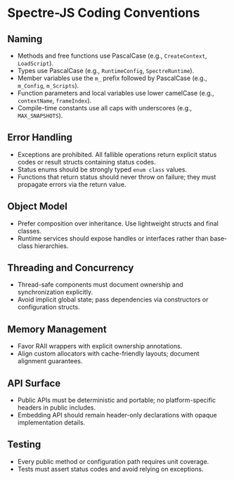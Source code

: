 ﻿# Spectre-JS Coding Conventions

## Naming

- Methods and free functions use PascalCase (e.g., `CreateContext`, `LoadScript`).
- Types use PascalCase (e.g., `RuntimeConfig`, `SpectreRuntime`).
- Member variables use the `m_` prefix followed by PascalCase (e.g., `m_Config`, `m_Scripts`).
- Function parameters and local variables use lower camelCase (e.g., `contextName`, `frameIndex`).
- Compile-time constants use all caps with underscores (e.g., `MAX_SNAPSHOTS`).

## Error Handling

- Exceptions are prohibited. All fallible operations return explicit status codes or result structs containing status codes.
- Status enums should be strongly typed `enum class` values.
- Functions that return status should never throw on failure; they must propagate errors via the return value.

## Object Model

- Prefer composition over inheritance. Use lightweight structs and final classes.
- Runtime services should expose handles or interfaces rather than base-class hierarchies.

## Threading and Concurrency

- Thread-safe components must document ownership and synchronization explicitly.
- Avoid implicit global state; pass dependencies via constructors or configuration structs.

## Memory Management

- Favor RAII wrappers with explicit ownership annotations.
- Align custom allocators with cache-friendly layouts; document alignment guarantees.

## API Surface

- Public APIs must be deterministic and portable; no platform-specific headers in public includes.
- Embedding API should remain header-only declarations with opaque implementation details.

## Testing

- Every public method or configuration path requires unit coverage.
- Tests must assert status codes and avoid relying on exceptions.
